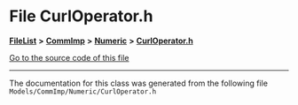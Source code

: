 

# File CurlOperator.h



[**FileList**](files.md) **>** [**CommImp**](dir_6202b98a8704f42b1ea358646461643f.md) **>** [**Numeric**](dir_a0ece07902893bffce0f747cc8ee06c8.md) **>** [**CurlOperator.h**](_curl_operator_8h.md)

[Go to the source code of this file](_curl_operator_8h_source.md)





































































------------------------------
The documentation for this class was generated from the following file `Models/CommImp/Numeric/CurlOperator.h`

